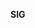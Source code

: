 **SIG <Template> Charter**

This charter adheres to the Roles and Organization Management specified in <sig-governance>.
 Team information may be found in the <readme.md>

**Overview of SIG**

Two concise lines explaining what this SIG does with bullet points of the major responsibilities

- Responsibility

**Goals**

- Major goals that SIG seeks to generally achieve

**Scope**

- Generalized overall scope of work

**In scope**
Define standard for communication negotiation.
Define and maintain implementation to enable compression and secure communication between endpoints
Define and implement interface to network counters, monitoring, and statistics
Define and implement low level instrumentation APIs

Network:
Design and maintain client and server protocol communication 
Define, publish, and maintain network protocol and data packet design model.
Responsible for network presence and state replication.
Create and Maintain network simulation tools for testing network condititons.

Design and maintain multiplayer component architecture supporting client hosted and dedicated server strategies
Define and maintain specific implementation of multiplayer controller component.

Cloud:
Design and implement network communication and data exchange for cloud services.
Define, standardize, and maintain interface to feature based cloud services.
Define and maintain code to enable cloud data services communication
Define and implement 3rd party distribution platform services interfaces.

for identity, matchmaking, profiles, persistence.

- Items that are the core responsibilities of SIG

**Cross-cutting Processes**
consume and utilize services
ensure client and server targets
Define communication protocol and stack
Define and maintain entity replication network model
Responsible for abstraction of console design for dedicated / headless server implementation (core / init)
Define and maintain implementation of communication and data transfer between network based tools.

Reponsible for design and implementation of controller component until matured and moved into simulation SIG.

Publish multiplayer component standard architecture to be shared with SIGs for remote simulation (physics/animation)

- Items that span or require other SIGs or groups and how it relates to this SIG’s responsibilities

**Out of Scope**
Not responsible for cloud or network services or interopability with such.
Not responsible for 3rd party gems and code for network services
Not responsible for best practices of network or services implementation.
Not responsible for the network tool implementation outside of core multiplayer and cloud services, but may advise teams on best practices.

- Items that are optional or are not the responsibility of this SIG.

**SIG Links and lists:**

- Joining this SIG
- Slack/Discord
- Mailing list
- Issues/PRs
- Meeting agenda & Notes

**Roles and Organization Management**

SIG Docs adheres to the standards for roles and organization management as specified by <sig-governance>. This SIG opts in to updates and modifications to <sig-governance>

**Individual Contributors**

Additional information not found in the sig-governance related to contributors.

**Maintainers**

Additional information not found in the sig-governance related to contributors

**Additional responsibilities of Chairs**

Additional information not found in the sig-governance related to SIG Chairs

**Subproject Creation**

Additional information not found in the sig-governance related to subproject creation

**Deviations from sig-governance**

Explicit Deviations from the sig-governance
